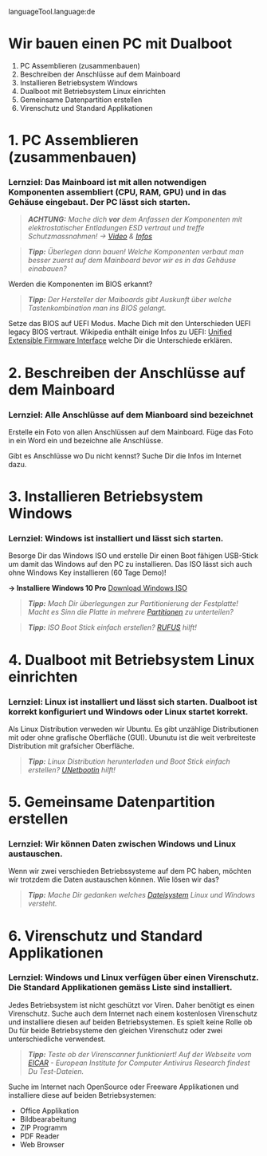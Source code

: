 languageTool.language:de


# Wir bauen einen PC mit Dualboot
1. PC Assemblieren (zusammenbauen)
2. Beschreiben der Anschlüsse auf dem Mainboard
3. Installieren Betriebsystem Windows
4. Dualboot mit Betriebsystem Linux einrichten
5. Gemeinsame Datenpartition erstellen
6. Virenschutz und Standard Applikationen

# 1. PC Assemblieren (zusammenbauen)
### Lernziel: Das Mainboard ist mit allen notwendigen Komponenten assembliert (CPU, RAM, GPU) und in das Gehäuse eingebaut. Der PC lässt sich starten.

> ***ACHTUNG:** Mache dich __vor__ dem Anfassen der Komponenten mit elektrostatischer Entladungen ESD vertraut und treffe Schutzmassnahmen!
-> [Video](https://www.youtube.com/watch?v=kwrfjVrIn50) & [Infos](https://www.bimos.com/B/ch-de/news/3009/die-wichtigsten-esd-schutzmassnahmen-fuer-eine-stoerungsfreie-arbeit)* 

> ***Tipp:** Überlegen dann bauen! Welche Komponenten verbaut man besser zuerst auf dem Mainboard bevor wir es in das Gehäuse einabauen?* 

Werden die Komponenten im BIOS erkannt?

> ***Tipp:** Der Hersteller der Maiboards gibt Auskunft über welche Tastenkombination man ins BIOS gelangt.*

Setze das BIOS auf UEFI Modus. Mache Dich mit den Unterschieden UEFI legacy BIOS vertraut. Wikipedia enthält einige Infos zu UEFI: [Unified Extensible Firmware Interface](https://de.wikipedia.org/wiki/Unified_Extensible_Firmware_Interface) welche Dir die Unterschiede erklären.

# 2. Beschreiben der Anschlüsse auf dem Mainboard
### Lernziel: Alle Anschlüsse auf dem Mianboard sind bezeichnet

Erstelle ein Foto von allen Anschlüssen auf dem Mainboard. Füge das Foto in ein Word ein und bezeichne alle Anschlüsse.

Gibt es Anschlüsse wo Du nicht kennst? Suche Dir die Infos im Internet dazu.

# 3. Installieren Betriebsystem Windows
### Lernziel: Windows ist installiert und lässt sich starten.

Besorge Dir das Windows ISO und erstelle Dir einen Boot fähigen USB-Stick um damit das Windows auf den PC zu installieren. Das ISO lässt sich auch ohne Windows Key installieren (60 Tage Demo)!

**-> Installiere Windows 10 Pro** [Download Windows ISO](https://cloud.ict-bz.ch/index.php/s/GGnQzQr4c2G6FFl)

> ***Tipp:** Mach Dir überlegungen zur Partitionierung der Festplatte! Macht es Sinn die Platte in mehrere [Partitionen](https://de.wikipedia.org/wiki/Partition_(Datentr%C3%A4ger)) zu unterteilen?*

> ***Tipp:** ISO Boot Stick einfach erstellen? [RUFUS](https://rufus.ie/) hilft!*

# 4. Dualboot mit Betriebsystem Linux einrichten
### Lernziel: Linux ist installiert und lässt sich starten. Dualboot ist korrekt konfiguriert und Windows oder Linux startet korrekt.

Als Linux Distribution verweden wir Ubuntu. Es gibt unzählige Distributionen mit oder ohne grafische Oberfläche (GUI). Ubunutu ist die weit verbreiteste Distribution mit grafsicher Oberfläche.

> ***Tipp:** Linux Distribution herunterladen und Boot Stick einfach erstellen? [UNetbootin](https://unetbootin.github.io/) hilft!*

# 5. Gemeinsame Datenpartition erstellen
### Lernziel: Wir können Daten zwischen Windows und Linux austauschen.

Wenn wir zwei verschieden Betriebssysteme auf dem PC haben, möchten wir trotzdem die Daten austauschen können. Wie lösen wir das?

> ***Tipp:** Mache Dir gedanken welches [Dateisystem](https://de.wikipedia.org/wiki/Dateisystem) Linux und Windows versteht.*


# 6. Virenschutz und Standard Applikationen

### Lernziel: Windows und Linux verfügen über einen Virenschutz. Die Standard Applikationen gemäss Liste sind installiert.

Jedes Betriebsystem ist nicht geschützt vor Viren. Daher benötigt es einen Virenschutz. Suche auch dem Internet nach einem kostenlosen Virenschutz und installiere diesen auf beiden Betriebsystemen. Es spielt keine Rolle ob Du für beide Betriebsysteme den gleichen Virenschutz oder zwei unterschiedliche verwendest.

> ***Tipp:** Teste ob der Virenscanner funktioniert! Auf der Webseite vom [EICAR](https://www.eicar.org/) - European Institute for Computer Antivirus Research findest Du Test-Dateien.*

Suche im Internet nach OpenSource oder Freeware Applikationen und installiere diese auf beiden Betriebsystemen:

- Office Applikation
- Bildbearabeitung
- ZIP Programm
- PDF Reader
- Web Browser




